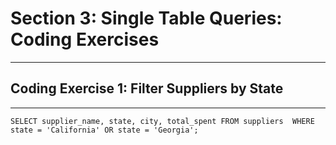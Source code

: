 # Section 3: Single Table Queries: Coding Exercises
---
## Coding Exercise 1: Filter Suppliers by State
---
`SELECT supplier_name, state, city, total_spent
FROM suppliers 
WHERE state = 'California' OR state = 'Georgia';`
